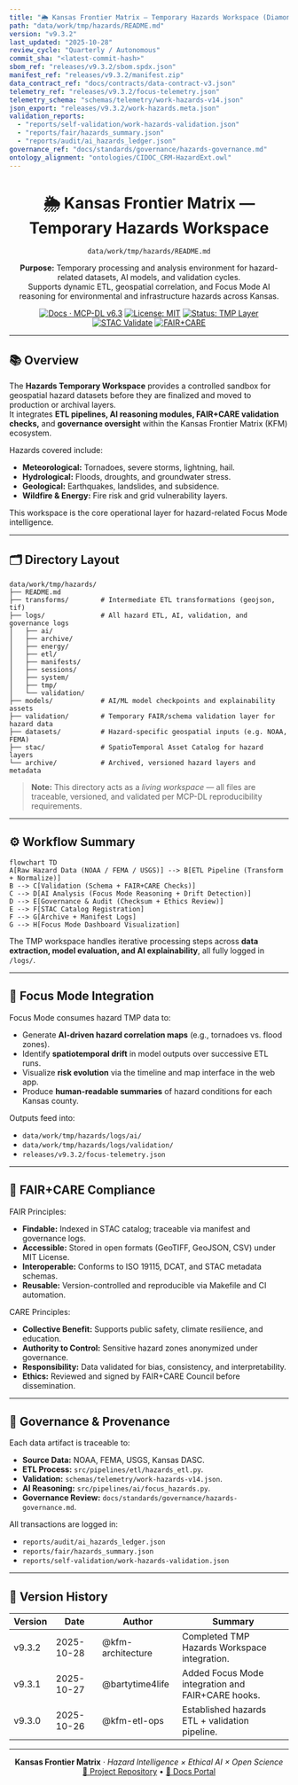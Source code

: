 ```yaml
---
title: "🌦️ Kansas Frontier Matrix — Temporary Hazards Workspace (Diamond⁹ Ω / Crown∞Ω Ultimate Certified)"
path: "data/work/tmp/hazards/README.md"
version: "v9.3.2"
last_updated: "2025-10-28"
review_cycle: "Quarterly / Autonomous"
commit_sha: "<latest-commit-hash>"
sbom_ref: "releases/v9.3.2/sbom.spdx.json"
manifest_ref: "releases/v9.3.2/manifest.zip"
data_contract_ref: "docs/contracts/data-contract-v3.json"
telemetry_ref: "releases/v9.3.2/focus-telemetry.json"
telemetry_schema: "schemas/telemetry/work-hazards-v14.json"
json_export: "releases/v9.3.2/work-hazards.meta.json"
validation_reports:
  - "reports/self-validation/work-hazards-validation.json"
  - "reports/fair/hazards_summary.json"
  - "reports/audit/ai_hazards_ledger.json"
governance_ref: "docs/standards/governance/hazards-governance.md"
ontology_alignment: "ontologies/CIDOC_CRM-HazardExt.owl"
---
```


<div align="center">

# 🌦️ Kansas Frontier Matrix — **Temporary Hazards Workspace**
`data/work/tmp/hazards/README.md`

**Purpose:** Temporary processing and analysis environment for hazard-related datasets, AI models, and validation cycles.  
Supports dynamic ETL, geospatial correlation, and Focus Mode AI reasoning for environmental and infrastructure hazards across Kansas.

[![Docs · MCP-DL v6.3](https://img.shields.io/badge/Docs-MCP--DL%20v6.3-blue)](../../../docs/architecture/repo-focus.md)
[![License: MIT](https://img.shields.io/badge/License-MIT-green)](../../../LICENSE)
[![Status: TMP Layer](https://img.shields.io/badge/Status-TMP%20Layer-orange)](../../../data/work/tmp/)
[![STAC Validate](https://github.com/bartytime4life/Kansas-Frontier-Matrix/actions/workflows/stac-validate.yml/badge.svg)](../../../.github/workflows/stac-validate.yml)
[![FAIR+CARE](https://img.shields.io/badge/FAIR%2BCARE-Certified-gold)](../../../docs/standards/faircare-validation.md)

</div>

---

## 📚 Overview

The **Hazards Temporary Workspace** provides a controlled sandbox for geospatial hazard datasets before they are finalized and moved to production or archival layers.  
It integrates **ETL pipelines, AI reasoning modules, FAIR+CARE validation checks,** and **governance oversight** within the Kansas Frontier Matrix (KFM) ecosystem.

Hazards covered include:
- **Meteorological:** Tornadoes, severe storms, lightning, hail.  
- **Hydrological:** Floods, droughts, and groundwater stress.  
- **Geological:** Earthquakes, landslides, and subsidence.  
- **Wildfire & Energy:** Fire risk and grid vulnerability layers.  

This workspace is the core operational layer for hazard-related Focus Mode intelligence.

---

## 🗂 Directory Layout

```plaintext
data/work/tmp/hazards/
├── README.md
├── transforms/        # Intermediate ETL transformations (geojson, tif)
├── logs/              # All hazard ETL, AI, validation, and governance logs
│   ├── ai/
│   ├── archive/
│   ├── energy/
│   ├── etl/
│   ├── manifests/
│   ├── sessions/
│   ├── system/
│   ├── tmp/
│   └── validation/
├── models/            # AI/ML model checkpoints and explainability assets
├── validation/        # Temporary FAIR/schema validation layer for hazard data
├── datasets/          # Hazard-specific geospatial inputs (e.g. NOAA, FEMA)
├── stac/              # SpatioTemporal Asset Catalog for hazard layers
└── archive/           # Archived, versioned hazard layers and metadata
```

> **Note:** This directory acts as a *living workspace* — all files are traceable, versioned, and validated per MCP-DL reproducibility requirements.

---

## ⚙️ Workflow Summary

```mermaid
flowchart TD
A[Raw Hazard Data (NOAA / FEMA / USGS)] --> B[ETL Pipeline (Transform + Normalize)]
B --> C[Validation (Schema + FAIR+CARE Checks)]
C --> D[AI Analysis (Focus Mode Reasoning + Drift Detection)]
D --> E[Governance & Audit (Checksum + Ethics Review)]
E --> F[STAC Catalog Registration]
F --> G[Archive + Manifest Logs]
G --> H[Focus Mode Dashboard Visualization]
```

The TMP workspace handles iterative processing steps across **data extraction, model evaluation, and AI explainability**, all fully logged in `/logs/`.

---

## 🧠 Focus Mode Integration

Focus Mode consumes hazard TMP data to:
- Generate **AI-driven hazard correlation maps** (e.g., tornadoes vs. flood zones).  
- Identify **spatiotemporal drift** in model outputs over successive ETL runs.  
- Visualize **risk evolution** via the timeline and map interface in the web app.  
- Produce **human-readable summaries** of hazard conditions for each Kansas county.  

Outputs feed into:
- `data/work/tmp/hazards/logs/ai/`
- `data/work/tmp/hazards/logs/validation/`
- `releases/v9.3.2/focus-telemetry.json`

---

## 🧩 FAIR+CARE Compliance

FAIR Principles:
- **Findable:** Indexed in STAC catalog; traceable via manifest and governance logs.  
- **Accessible:** Stored in open formats (GeoTIFF, GeoJSON, CSV) under MIT License.  
- **Interoperable:** Conforms to ISO 19115, DCAT, and STAC metadata schemas.  
- **Reusable:** Version-controlled and reproducible via Makefile and CI automation.  

CARE Principles:
- **Collective Benefit:** Supports public safety, climate resilience, and education.  
- **Authority to Control:** Sensitive hazard zones anonymized under governance.  
- **Responsibility:** Data validated for bias, consistency, and interpretability.  
- **Ethics:** Reviewed and signed by FAIR+CARE Council before dissemination.  

---

## 🧩 Governance & Provenance

Each data artifact is traceable to:
- **Source Data:** NOAA, FEMA, USGS, Kansas DASC.  
- **ETL Process:** `src/pipelines/etl/hazards_etl.py`.  
- **Validation:** `schemas/telemetry/work-hazards-v14.json`.  
- **AI Reasoning:** `src/pipelines/ai/focus_hazards.py`.  
- **Governance Review:** `docs/standards/governance/hazards-governance.md`.  

All transactions are logged in:
- `reports/audit/ai_hazards_ledger.json`
- `reports/fair/hazards_summary.json`
- `reports/self-validation/work-hazards-validation.json`

---

## 🧾 Version History

| Version | Date       | Author             | Summary                                          |
|----------|------------|--------------------|--------------------------------------------------|
| v9.3.2   | 2025-10-28 | @kfm-architecture  | Completed TMP Hazards Workspace integration.     |
| v9.3.1   | 2025-10-27 | @bartytime4life    | Added Focus Mode integration and FAIR+CARE hooks.|
| v9.3.0   | 2025-10-26 | @kfm-etl-ops       | Established hazards ETL + validation pipeline.   |

---

<div align="center">

**Kansas Frontier Matrix** · *Hazard Intelligence × Ethical AI × Open Science*  
[🔗 Project Repository](https://github.com/bartytime4life/Kansas-Frontier-Matrix) • [🧭 Docs Portal](../../../docs/)

</div>